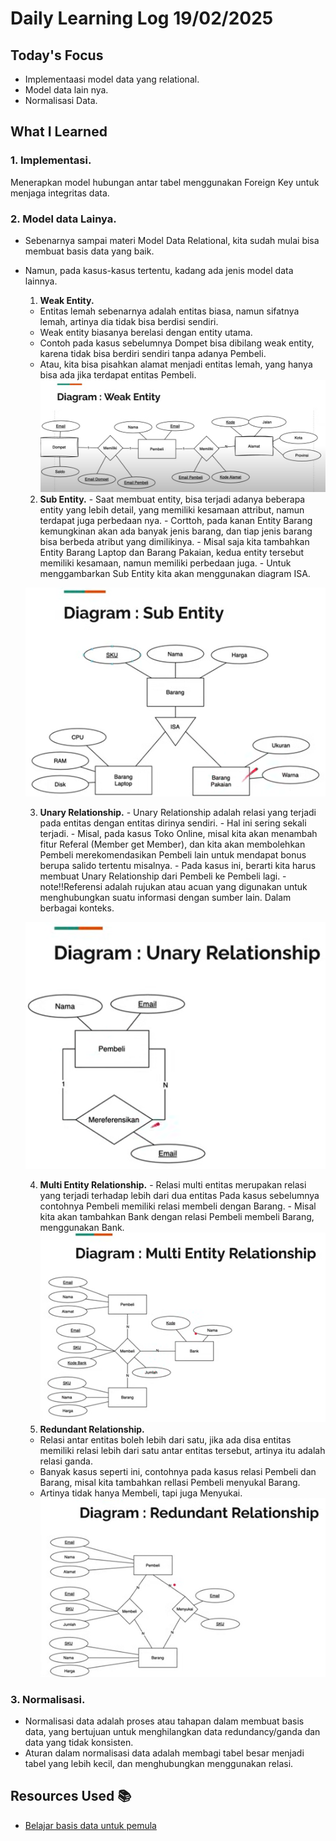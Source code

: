 # Daily Learning Log 19/02/2025

## Today's Focus

- Implementaasi model data yang relational.
- Model data lain nya.
- Normalisasi Data.

## What I Learned

### 1. Implementasi.

Menerapkan model hubungan antar tabel menggunakan Foreign Key untuk menjaga integritas data.

### 2. Model data Lainya.

- Sebenarnya sampai materi Model Data Relational, kita sudah mulai bisa membuat basis data yang baik.
- Namun, pada kasus-kasus tertentu, kadang ada jenis model data lainnya. 

    1. **Weak Entity.** 
    - Entitas lemah sebenarnya adalah entitas biasa, namun sifatnya lemah, artinya dia tidak bisa berdisi sendiri. 
    - Weak entity biasanya berelasi dengan entity utama. 
    - Contoh pada kasus sebelumnya Dompet bisa dibilang weak entity, karena tidak bisa berdiri sendiri tanpa adanya Pembeli. 
    - Atau, kita bisa pisahkan alamat menjadi entitas lemah, yang hanya bisa ada jika terdapat entitas Pembeli.
  ![alt text](../../assets/pict014.png)

    2. **Sub Entity.**
      - Saat membuat entity, bisa terjadi adanya beberapa entity yang lebih detail, yang memiliki kesamaan attribut, namun terdapat juga perbedaan nya.
      - Corttoh, pada kanan Entity Barang kemungkinan akan ada banyak jenis barang, dan tiap jenis barang bisa berbeda atribut yang dimilikinya.
      - Misal saja kita tambahkan Entity Barang Laptop dan Barang Pakaian, kedua entity tersebut memiliki kesamaan, namun memiliki perbedaan juga.
      - Untuk menggambarkan Sub Entity kita akan menggunakan diagram ISA.

  ![alt text](../../assets/pict015.png)

    3. **Unary Relationship.**
      - Unary Relationship adalah relasi yang terjadi pada entitas dengan entitas dirinya sendiri.
      - Hal ini sering sekali terjadi.
      - Misal, pada kasus Toko Online, misal kita akan menambah fitur Referal (Member get Member), dan kita akan membolehkan Pembeli merekomendasikan Pembeli lain untuk mendapat bonus berupa salido tertentu misalnya.
      - Pada kasus ini, berarti kita harus membuat Unary Relationship dari Pembeli ke Pembeli lagi.
      - note!!Referensi adalah rujukan atau acuan yang digunakan untuk menghubungkan suatu informasi dengan sumber lain. Dalam berbagai konteks.

  ![alt text](../../assets/pict016.png)

    4. **Multi Entity Relationship.**
      - Relasi multi entitas merupakan relasi yang terjadi terhadap lebih dari dua entitas Pada kasus sebelumnya contohnya Pembeli memiliki relasi membeli 	 dengan Barang.
      - Misal kita akan tambahkan Bank dengan relasi Pembeli membeli Barang, menggunakan Bank.
        ![alt text](../../assets/pict017.png) 
    5. **Redundant Relationship.** 
    - Relasi antar entitas boleh lebih dari satu, jika ada disa entitas memiliki relasi lebih dari satu antar entitas tersebut, artinya itu adalah relasi ganda. 
    - Banyak kasus seperti ini, contohnya pada kasus relasi Pembeli dan Barang, misal kita tambahkan rellasi Pembeli menyukal Barang. 
    - Artinya tidak hanya Membeli, tapi juga Menyukai.
    ![alt text](../../assets/pict018.png)

### 3. Normalisasi.

- Normalisasi data adalah proses atau tahapan dalam membuat basis data, yang bertujuan untuk menghilangkan data redundancy/ganda dan data yang tidak konsisten.
- Aturan dalam normalisasi data adalah membagi tabel besar menjadi tabel yang lebih kecil, dan menghubungkan menggunakan relasi.

## Resources Used 📚

- [Belajar basis data untuk pemula](https://youtu.be/S4igMZFCvh8?si=Qds5Y0-nIs9h83A1)
